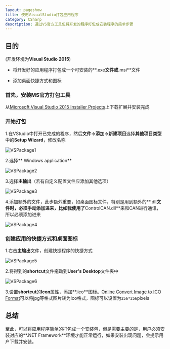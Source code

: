 ```yaml
---
layout: pageshow
title: 使用VisualStudio打包应用程序
category: CSharp
description: 通过VS官方工具包将开发的程序打包成安装程序的简单步骤
---
```


## 目的

(开发环境为**Visual Studio 2015**)

* 将开发好的应用程序打包成一个可安装的**.exe**文件或**.msi**文件

* 添加桌面快捷方式和图标

### 首先，安装MS官方打包工具

从[Microsoft Visual Studio 2015 Installer Projects](https://marketplace.visualstudio.com/items?itemName=VisualStudioProductTeam.MicrosoftVisualStudio2015InstallerProjects)上下载扩展并安装完成

### 开始打包

1.在VStudio中打开已完成的程序，然后**文件->添加->新建项目**选择**其他项目类型**中的**Setup Wizard**，修改名称

![VSPackage1]({{site.baseurl}}/img/CSharp/VSPackage1.jpg)

2.选择** Windows application**

![VSPackage2]({{site.baseurl}}/img/CSharp/VSPackage2.jpg)

3.选择**主输出**（若有自定义配置文件应添加其他选项）

![VSPackage3]({{site.baseurl}}/img/CSharp/VSPackage3.jpg)

4.添加额外的文件，此步额外重要，如桌面图标文件，特别是用到额外的**.dll**文件时，必须手动添加进来，比如我使用了**ControlCAN.dll**来和CAN进行通讯，所以必须添加进来

![VSPackage4]({{site.baseurl}}/img/CSharp/VSPackage4.jpg)


### 创建应用的快捷方式和桌面图标

1.右击**主输出**文件，创建快捷程序的快捷方式

![VSPackage5]({{site.baseurl}}/img/CSharp/VSPackage5.jpg)

2.将得到的**shortcut**文件拖动到**User's Desktop**文件夹中

![VSPackage6]({{site.baseurl}}/img/CSharp/VSPackage6.jpg)

3.设置**shortcut**的**Icon**属性，添加**.ico**图标。[Online Convert Image to ICO Format](http://image.online-convert.com/convert-to-ico)可以将jpg等格式图片转为ico格式，图标可以设置为`256*256`pixels

## 总结

至此，可以将应用程序简单的打包成一个安装包，但是需要主要的是，用户必须安装对应的**.NET Framework**环境才能正常运行，如果安装出现问题，会提示用户下载并安装。

